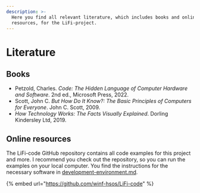 ```yaml
---
description: >-
  Here you find all relevant literature, which includes books and online
  resources, for the LiFi-project.
---
```


# Literature

## Books

* Petzold, Charles. _Code: The Hidden Language of Computer Hardware and Software_. 2nd ed., Microsoft Press, 2022.
* Scott, John C. _But How Do It Know?: The Basic Principles of Computers for Everyone_. John C. Scott, 2009.
* _How Technology Works: The Facts Visually Explained_. Dorling Kindersley Ltd, 2019.

## Online resources

The LiFi-code GitHub repository contains all code examples for this project and more. I recommend you check out the repository, so you can run the examples on your local computer. You find the instructions for the necessary software in [development-environment.md](lifi-project/development-environment.md "mention").

{% embed url="https://github.com/winf-hsos/LiFi-code" %}

